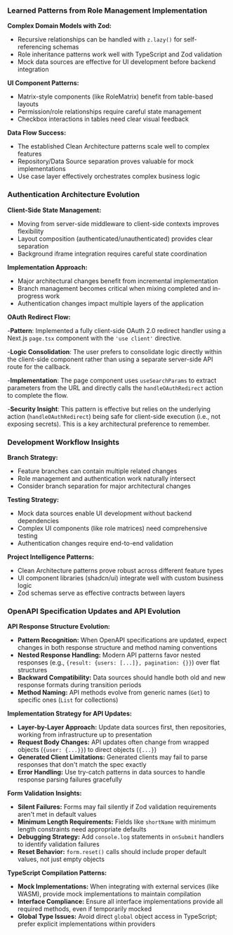 ### Learned Patterns from Role Management Implementation

**Complex Domain Models with Zod:**

- Recursive relationships can be handled with `z.lazy()` for self-referencing schemas
- Role inheritance patterns work well with TypeScript and Zod validation
- Mock data sources are effective for UI development before backend integration

**UI Component Patterns:**

- Matrix-style components (like RoleMatrix) benefit from table-based layouts
- Permission/role relationships require careful state management
- Checkbox interactions in tables need clear visual feedback

**Data Flow Success:**

- The established Clean Architecture patterns scale well to complex features
- Repository/Data Source separation proves valuable for mock implementations
- Use case layer effectively orchestrates complex business logic

### Authentication Architecture Evolution

**Client-Side State Management:**

- Moving from server-side middleware to client-side contexts improves flexibility
- Layout composition (authenticated/unauthenticated) provides clear separation
- Background iframe integration requires careful state coordination

**Implementation Approach:**

- Major architectural changes benefit from incremental implementation
- Branch management becomes critical when mixing completed and in-progress work
- Authentication changes impact multiple layers of the application

**OAuth Redirect Flow:**

-**Pattern**: Implemented a fully client-side OAuth 2.0 redirect handler using a Next.js `page.tsx` component with the `'use client'` directive.

-**Logic Consolidation**: The user prefers to consolidate logic directly within the client-side component rather than using a separate server-side API route for the callback.

-**Implementation**: The page component uses `useSearchParams` to extract parameters from the URL and directly calls the `handleOAuthRedirect` action to complete the flow.

-**Security Insight**: This pattern is effective but relies on the underlying action (`handleOAuthRedirect`) being safe for client-side execution (i.e., not exposing secrets). This is a key architectural preference to remember.

### Development Workflow Insights

**Branch Strategy:**

- Feature branches can contain multiple related changes
- Role management and authentication work naturally intersect
- Consider branch separation for major architectural changes

**Testing Strategy:**

- Mock data sources enable UI development without backend dependencies
- Complex UI components (like role matrices) need comprehensive testing
- Authentication changes require end-to-end validation

**Project Intelligence Patterns:**

- Clean Architecture patterns prove robust across different feature types
- UI component libraries (shadcn/ui) integrate well with custom business logic
- Zod schemas serve as effective contracts between layers

### OpenAPI Specification Updates and API Evolution

**API Response Structure Evolution:**

- **Pattern Recognition:** When OpenAPI specifications are updated, expect changes in both response structure and method naming conventions
- **Nested Response Handling:** Modern API patterns favor nested responses (e.g., `{result: {users: [...]}, pagination: {}}`) over flat structures
- **Backward Compatibility:** Data sources should handle both old and new response formats during transition periods
- **Method Naming:** API methods evolve from generic names (`Get`) to specific ones (`List` for collections)

**Implementation Strategy for API Updates:**

- **Layer-by-Layer Approach:** Update data sources first, then repositories, working from infrastructure up to presentation
- **Request Body Changes:** API updates often change from wrapped objects (`{user: {...}}`) to direct objects (`{...}`)
- **Generated Client Limitations:** Generated clients may fail to parse responses that don't match the spec exactly
- **Error Handling:** Use try-catch patterns in data sources to handle response parsing failures gracefully

**Form Validation Insights:**

- **Silent Failures:** Forms may fail silently if Zod validation requirements aren't met in default values
- **Minimum Length Requirements:** Fields like `shortName` with minimum length constraints need appropriate defaults
- **Debugging Strategy:** Add `console.log` statements in `onSubmit` handlers to identify validation failures
- **Reset Behavior:** `form.reset()` calls should include proper default values, not just empty objects

**TypeScript Compilation Patterns:**

- **Mock Implementations:** When integrating with external services (like WASM), provide mock implementations to maintain compilation
- **Interface Compliance:** Ensure all interface implementations provide all required methods, even if temporarily mocked
- **Global Type Issues:** Avoid direct `global` object access in TypeScript; prefer explicit implementations within providers
